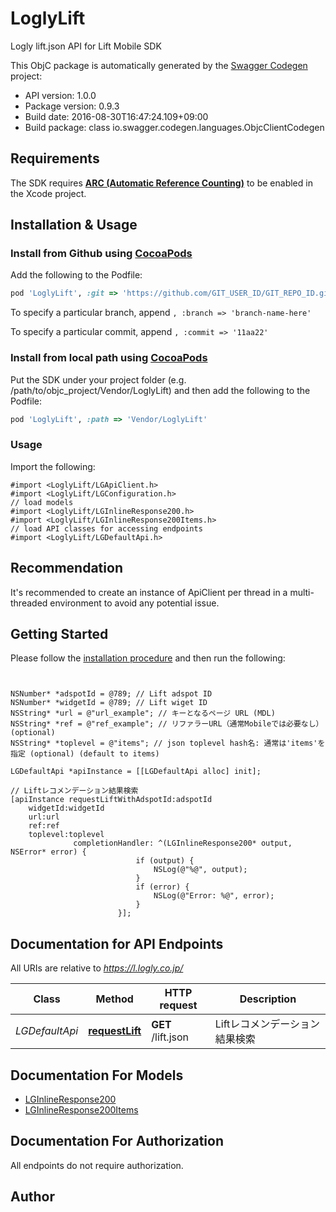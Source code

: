 # LoglyLift

Logly lift.json API for Lift Mobile SDK

This ObjC package is automatically generated by the [Swagger Codegen](https://github.com/swagger-api/swagger-codegen) project:

- API version: 1.0.0
- Package version: 0.9.3
- Build date: 2016-08-30T16:47:24.109+09:00
- Build package: class io.swagger.codegen.languages.ObjcClientCodegen

## Requirements

The SDK requires [**ARC (Automatic Reference Counting)**](http://stackoverflow.com/questions/7778356/how-to-enable-disable-automatic-reference-counting) to be enabled in the Xcode project.

## Installation & Usage
### Install from Github using [CocoaPods](https://cocoapods.org/)

Add the following to the Podfile:

```ruby
pod 'LoglyLift', :git => 'https://github.com/GIT_USER_ID/GIT_REPO_ID.git'
```

To specify a particular branch, append `, :branch => 'branch-name-here'`

To specify a particular commit, append `, :commit => '11aa22'`

### Install from local path using [CocoaPods](https://cocoapods.org/)

Put the SDK under your project folder (e.g. /path/to/objc_project/Vendor/LoglyLift) and then add the following to the Podfile:

```ruby
pod 'LoglyLift', :path => 'Vendor/LoglyLift'
```

### Usage

Import the following:

```objc
#import <LoglyLift/LGApiClient.h>
#import <LoglyLift/LGConfiguration.h>
// load models
#import <LoglyLift/LGInlineResponse200.h>
#import <LoglyLift/LGInlineResponse200Items.h>
// load API classes for accessing endpoints
#import <LoglyLift/LGDefaultApi.h>

```

## Recommendation

It's recommended to create an instance of ApiClient per thread in a multi-threaded environment to avoid any potential issue.

## Getting Started

Please follow the [installation procedure](#installation--usage) and then run the following:

```objc


NSNumber* *adspotId = @789; // Lift adspot ID
NSNumber* *widgetId = @789; // Lift wiget ID
NSString* *url = @"url_example"; // キーとなるページ URL (MDL)
NSString* *ref = @"ref_example"; // リファラーURL（通常Mobileでは必要なし） (optional)
NSString* *toplevel = @"items"; // json toplevel hash名: 通常は'items'を指定 (optional) (default to items)

LGDefaultApi *apiInstance = [[LGDefaultApi alloc] init];

// Liftレコメンデーション結果検索
[apiInstance requestLiftWithAdspotId:adspotId
    widgetId:widgetId
    url:url
    ref:ref
    toplevel:toplevel
              completionHandler: ^(LGInlineResponse200* output, NSError* error) {
                            if (output) {
                                NSLog(@"%@", output);
                            }
                            if (error) {
                                NSLog(@"Error: %@", error);
                            }
                        }];

```

## Documentation for API Endpoints

All URIs are relative to *https://l.logly.co.jp/*

Class | Method | HTTP request | Description
------------ | ------------- | ------------- | -------------
*LGDefaultApi* | [**requestLift**](docs/LGDefaultApi.md#requestlift) | **GET** /lift.json | Liftレコメンデーション結果検索


## Documentation For Models

 - [LGInlineResponse200](docs/LGInlineResponse200.md)
 - [LGInlineResponse200Items](docs/LGInlineResponse200Items.md)


## Documentation For Authorization

 All endpoints do not require authorization.


## Author




